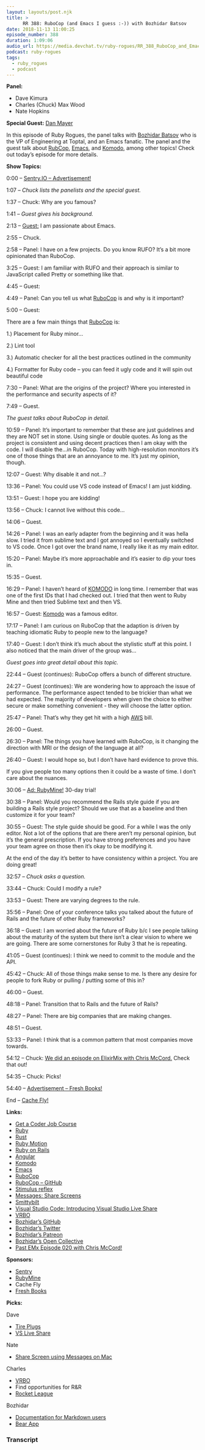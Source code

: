 ```yaml
---
layout: layouts/post.njk
title: >
      RR 388: RuboCop (and Emacs I guess :-)) with Bozhidar Batsov
date: 2018-11-13 11:00:25
episode_number: 388
duration: 1:09:06
audio_url: https://media.devchat.tv/ruby-rogues/RR_388_RuboCop_and_Emacs_I_guess_with_Bozhidar_Batsov.mp3
podcast: ruby-rogues
tags: 
  - ruby_rogues
  - podcast
---
```


 **Panel:**

- Dave Kimura
- Charles (Chuck) Max Wood
- Nate Hopkins 

**Special Guest:** [Dan Mayer](https://www.mayerdan.com)

In this episode of Ruby Rogues, the panel talks with [Bozhidar Batsov](https://github.com/bbatsov) who is the VP of Engineering at Toptal, and an Emacs fanatic. The panel and the guest talk about [RubCop](https://github.com/rubocop-hq/rubocop), [Emacs](https://www.emacswiki.org/emacs/BozhidarBatsov), and [Komodo](https://komodoplatform.com), among other topics! Check out today’s episode for more details.

**Show Topics:**

0:00 – [Sentry.IO – Advertisement!](https://sentry.io/welcome/)

1:07 – _Chuck lists the panelists and the special guest._

1:37 – Chuck: Why are you famous?

1:41 – _Guest gives his background._

2:13 – [Guest:](https://github.com/bbatsov) I am passionate about Emacs.

2:55 – Chuck.

2:58 – Panel: I have on a few projects. Do you know RUFO? It’s a bit more opinionated than RuboCop.

3:25 – Guest: I am familiar with RUFO and their approach is similar to JavaScript called Pretty or something like that.

4:45 – Guest:

4:49 – Panel: Can you tell us what [RuboCop](https://github.com/rubocop-hq/rubocop) is and why is it important?

5:00 – Guest:

There are a few main things that [RuboCop](https://github.com/rubocop-hq/rubocop) is:

1.) Placement for Ruby minor...

2.) Lint tool

3.) Automatic checker for all the best practices outlined in the community

4.) Formatter for Ruby code – you can feed it ugly code and it will spin out beautiful code

7:30 – Panel: What are the origins of the project? Where you interested in the performance and security aspects of it?

7:49 – Guest.

_The guest talks about RuboCop in detail._

10:59 – Panel: It’s important to remember that these are just guidelines and they are NOT set in stone. Using single or double quotes. As long as the project is consistent and using decent practices then I am okay with the code. I will disable the...in RuboCop. Today with high-resolution monitors it’s one of those things that are an annoyance to me. It’s just my opinion, though.

12:07 – Guest: Why disable it and not...?

13:36 – Panel: You could use VS code instead of Emacs! I am just kidding.

13:51 – Guest: I hope you are kidding!

13:56 – Chuck: I cannot live without this code...

14:06 – Guest.

14:26 – Panel: I was an early adapter from the beginning and it was hella slow. I tried it from sublime text and I got annoyed so I eventually switched to VS code. Once I got over the brand name, I really like it as my main editor.

15:20 – Panel: Maybe it’s more approachable and it’s easier to dip your toes in.

15:35 – Guest.

16:29 – Panel: I haven’t heard of [KOMODO](https://komodoplatform.com) in long time. I remember that was one of the first IDs that I had checked out. I tried that then went to Ruby Mine and then tried Sublime text and then VS.

16:57 – Guest: [Komodo](https://komodoplatform.com) was a famous editor.

17:17 – Panel: I am curious on RuboCop that the adaption is driven by teaching idiomatic Ruby to people new to the language?

17:40 – Guest: I don’t think it’s much about the stylistic stuff at this point. I also noticed that the main driver of the group was...

_Guest goes into great detail about this topic.&nbsp;_

22:44 – Guest (continues): RuboCop offers a bunch of different structure.

24:27 – Guest (continues): We are wondering how to approach the issue of performance. The performance aspect tended to be trickier than what we had expected. The majority of developers when given the choice to either secure or make something convenient - they will choose the latter option.

25:47 – Panel: That’s why they get hit with a high [AWS](https://aws.amazon.com) bill.

26:00 – Guest.

26:30 – Panel: The things you have learned with RuboCop, is it changing the direction with MRI or the design of the language at all?

26:40 – Guest: I would hope so, but I don’t have hard evidence to prove this.

If you give people too many options then it could be a waste of time. I don’t care about the nuances.

30:06 – [Ad: RubyMine!](https://www.jetbrains.com/ruby/) 30-day trial!

30:38 – Panel: Would you recommend the Rails style guide if you are building a Rails style project? Should we use that as a baseline and then customize it for your team?

30:55 – Guest: The style guide should be good. For a while I was the only editor. Not a lot of the options that are there aren’t my personal opinion, but it’s the general prescription. If you have strong preferences and you have your team agree on those then it’s okay to be modifying it.

At the end of the day it’s better to have consistency within a project. You are doing great!

32:57 – _Chuck asks a question._

33:44 – Chuck: Could I modify a rule?

33:53 – Guest: There are varying degrees to the rule.

35:56 – Panel: One of your conference talks you talked about the future of Rails and the future of other Ruby frameworks?

36:18 – Guest: I am worried about the future of Ruby b/c I see people talking about the maturity of the system but there isn’t a clear vision to where we are going. There are some cornerstones for Ruby 3 that he is repeating.

41:05 – Guest (continues): I think we need to commit to the module and the API.

45:42 – Chuck: All of those things make sense to me. Is there any desire for people to fork Ruby or pulling / putting some of this in?

46:00 – Guest.

48:18 – Panel: Transition that to Rails and the future of Rails?

48:27 – Panel: There are big companies that are making changes.

48:51 – Guest.

53:33 – Panel: I think that is a common pattern that most companies move towards.

54:12 – Chuck: [We did an episode on ElixirMix with Chris McCord.](https://devchat.tv/elixir-mix/emx-020-phoenix-and-liveview-with-chris-mccord/) Check that out!

54:35 – Chuck: Picks!

54:40 – [Advertisement – Fresh Books!](https://www.freshbooks.com)

End – [Cache Fly!](https://www.cachefly.com)

**Links:**

- [Get a Coder Job Course](https://devchat.tv/get-a-coder-job/)
- [Ruby](https://www.ruby-lang.org/en/)
- [Rust](https://www.rust-lang.org/en-US/)
- [Ruby Motion](http://www.rubymotion.com)
- [Ruby on Rails](https://rubyonrails.org)
- [Angular](https://angular.io)
- [Komodo](https://komodoplatform.com)
- [Emacs](https://www.emacswiki.org/emacs/BozhidarBatsov)
- [RuboCop](https://rubocop.readthedocs.io/en/latest/)
- [RuboCop – GitHub](https://github.com/rubocop-hq/rubocop)
- [Stimulus reflex](https://github.com/hopsoft/stimulus_reflex)
- [Messages: Share Screens](https://support.apple.com/guide/messages/screen-sharing-icht11883/mac)
- [Smittybilt](https://www.amazon.com/gp/product/B00EQ1IOS4/ref=oh_aui_detailpage_o02_s02?ie=UTF8&psc=1)
- [Visual Studio Code: Introducing Visual Studio Live Share](https://code.visualstudio.com/blogs/2017/11/15/live-share)
- [VRBO](https://www.vrbo.com)
- [Bozhidar’s GitHub](https://github.com/bbatsov)
- [Bozhidar’s Twitter](https://twitter.com/bbatsov?ref_src=twsrc%255Egoogle%257Ctwcamp%255Eserp%257Ctwgr%255Eauthor)
- [Bozhidar’s Patreon](https://www.patreon.com/bbatsov)
- [Bozhidar’s Open Collective](https://opencollective.com/bbatsov)
- [Past EMx Episode 020 with Chris McCord!](https://devchat.tv/elixir-mix/emx-020-phoenix-and-liveview-with-chris-mccord/)

**Sponsors:**

- [Sentry](https://sentry.io/welcome/)
- [RubyMine](https://www.jetbrains.com/ruby/)
- Cache Fly
- [Fresh Books](https://www.freshbooks.com)

**Picks:**

Dave

- [Tire Plugs](https://www.amazon.com/gp/product/B00EQ1IOS4/ref=oh_aui_detailpage_o02_s02?ie=UTF8&psc=1)
- [VS Live Share](https://code.visualstudio.com/blogs/2017/11/15/live-share)

Nate

- [Share Screen using Messages on Mac](https://support.apple.com/guide/messages/screen-sharing-icht11883/mac)

Charles

- [VRBO](https://www.vrbo.com/)
- Find opportunities for R&R
- [Rocket League](https://www.rocketleague.com/)

Bozhidar

- [Documentation for Markdown users](https://guides.github.com/features/mastering-markdown/)
- [Bear App](https://itunes.apple.com/us/app/bear/id1091189122?mt=12)


### Transcript


